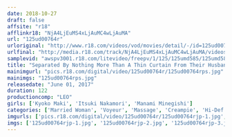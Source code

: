 ```yaml
---
date: 2018-10-27
draft: false
affsite: "r18"
afflinkr18: "NjA4LjEuMS4xLjAuMC4wLjAuMA"
url: "125ud00764r"
urloriginal: "http://www.r18.com/videos/vod/movies/detail/-/id=125ud00764r"
urlfinal: "http://media.r18.com/track/NjA4LjEuMS4xLjAuMC4wLjAuMA/videos/vod/movies/detail/-/id=125ud00764r"
samplevid: "awspv3001.r18.com/litevideo/freepv/1/125/125umd585/125umd585_dmb_w.mp4"
title: "Separated By Nothing More Than A Thin Curtain From Their Husbands, These Wives Get An Oil Massage Which Is Nothing More Than A Dirty Feel Up As They Quietly Cum Several Times Over! This Has To Be Kept A Secret 3"
mainimgurl: "pics.r18.com/digital/video/125ud00764r/125ud00764rps.jpg"
mainimgs: "125ud00764rps.jpg"
releasedate: "June 01, 2017"
duration: 122
productioncomp: "LEO"
girls: ['Kyoko Maki', 'Itsuki Nakamori', 'Manami Minegishi']
categories: ['Married Woman', 'Voyeur', 'Massage', 'Creampie', 'Hi-Def']
imgurls: ['pics.r18.com/digital/video/125ud00764r/125ud00764rjp-1.jpg', 'pics.r18.com/digital/video/125ud00764r/125ud00764rjp-2.jpg', 'pics.r18.com/digital/video/125ud00764r/125ud00764rjp-3.jpg', 'pics.r18.com/digital/video/125ud00764r/125ud00764rjp-4.jpg', 'pics.r18.com/digital/video/125ud00764r/125ud00764rjp-5.jpg', 'pics.r18.com/digital/video/125ud00764r/125ud00764rjp-6.jpg', 'pics.r18.com/digital/video/125ud00764r/125ud00764rjp-7.jpg', 'pics.r18.com/digital/video/125ud00764r/125ud00764rjp-8.jpg', 'pics.r18.com/digital/video/125ud00764r/125ud00764rjp-9.jpg', 'pics.r18.com/digital/video/125ud00764r/125ud00764rjp-10.jpg', 'pics.r18.com/digital/video/125ud00764r/125ud00764rjp-11.jpg', 'pics.r18.com/digital/video/125ud00764r/125ud00764rjp-12.jpg', 'pics.r18.com/digital/video/125ud00764r/125ud00764rjp-13.jpg', 'pics.r18.com/digital/video/125ud00764r/125ud00764rjp-14.jpg', 'pics.r18.com/digital/video/125ud00764r/125ud00764rjp-15.jpg', 'pics.r18.com/digital/video/125ud00764r/125ud00764rjp-16.jpg', 'pics.r18.com/digital/video/125ud00764r/125ud00764rjp-17.jpg', 'pics.r18.com/digital/video/125ud00764r/125ud00764rjp-18.jpg', 'pics.r18.com/digital/video/125ud00764r/125ud00764rjp-19.jpg', 'pics.r18.com/digital/video/125ud00764r/125ud00764rjp-20.jpg']
imgs: ['125ud00764rjp-1.jpg', '125ud00764rjp-2.jpg', '125ud00764rjp-3.jpg', '125ud00764rjp-4.jpg', '125ud00764rjp-5.jpg', '125ud00764rjp-6.jpg', '125ud00764rjp-7.jpg', '125ud00764rjp-8.jpg', '125ud00764rjp-9.jpg', '125ud00764rjp-10.jpg', '125ud00764rjp-11.jpg', '125ud00764rjp-12.jpg', '125ud00764rjp-13.jpg', '125ud00764rjp-14.jpg', '125ud00764rjp-15.jpg', '125ud00764rjp-16.jpg', '125ud00764rjp-17.jpg', '125ud00764rjp-18.jpg', '125ud00764rjp-19.jpg', '125ud00764rjp-20.jpg']
---
```


